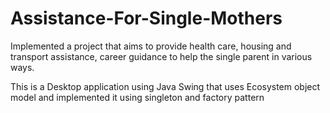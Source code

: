 # Assistance-For-Single-Mothers
Implemented a project that aims to provide health care, housing and transport assistance, career guidance to help the single parent in various ways.


This is a Desktop application using Java Swing that uses Ecosystem object model and implemented it using singleton and factory pattern 

